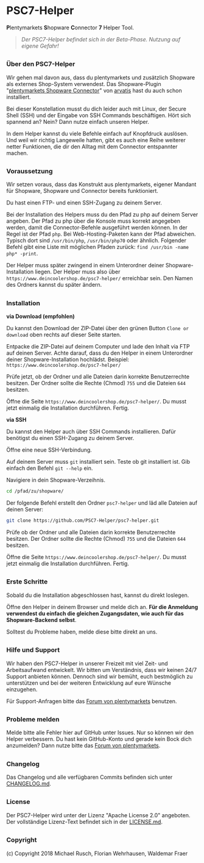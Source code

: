 # PSC7-Helper
**P**lentymarkets **S**hopware **C**onnector **7** Helper Tool.

> *Der PSC7-Helper befindet sich in der Beta-Phase. Nutzung auf eigene Gefahr!*

##

### Über den PSC7-Helper

Wir gehen mal davon aus, dass du plentymarkets und zusätzlich Shopware als externes Shop-System verwendest. Das Shopware-Plugin "[plentymarkets Shopware Connector](https://store.shopware.com/plenty00735f/plentymarkets-shopware-connector.html)" von [arvatis](https://www.arvatis.com/) hast du auch schon installiert.

Bei dieser Konstellation musst du dich leider auch mit Linux, der Secure Shell (SSH) und der Eingabe von SSH Commands beschäftigen. Hört sich spannend an? Nein? Dann nutze einfach unseren Helper.

In dem Helper kannst du viele Befehle einfach auf Knopfdruck auslösen. Und weil wir richtig Langeweile hatten, gibt es auch eine Reihe weiterer netter Funktionen, die dir den Alltag mit dem Connector entspannter machen.

##

### Voraussetzung

Wir setzen voraus, dass das Konstrukt aus plentymarkets, eigener Mandant für Shopware, Shopware und Connector bereits funktioniert.

Du hast einen FTP- und einen SSH-Zugang zu deinem Server.

Bei der Installation des Helpers muss du den Pfad zu php auf deinem Server angeben. Der Pfad zu php über die Konsole muss korrekt angegeben werden, damit die Connector-Befehle ausgeführt werden können. In der Regel ist der Pfad `php`. Bei Web-Hosting-Paketen kann der Pfad abweichen. Typisch dort sind `/usr/bin/php`, `/usr/bin/php70` oder ähnlich. Folgender Befehl gibt eine Liste mit möglichen Pfaden zurück: `find /usr/bin -name php* -print`.

Der Helper muss später zwingend in einem Unterordner deiner Shopware-Installation liegen. Der Helper muss also über `https://www.deincoolershop.de/psc7-helper/` erreichbar sein. Den Namen des Ordners kannst du später ändern.

##

### Installation

**via Download (empfohlen)**

Du kannst den Download der ZIP-Datei über den grünen Button `Clone or download` oben rechts auf dieser Seite starten.

Entpacke die ZIP-Datei auf deinem Computer und lade den Inhalt via FTP auf deinen Server. Achte darauf, dass du den Helper in einem Unterordner deiner Shopware-Installation hochlädst. Beispiel: `https://www.deincoolershop.de/psc7-helper/`

Prüfe jetzt, ob der Ordner und alle Dateien darin korrekte Benutzerrechte besitzen. Der Ordner sollte die Rechte (Chmod) `755` und die Dateien `644` besitzen.

Öffne die Seite `https://www.deincoolershop.de/psc7-helper/`. Du musst jetzt einmalig die Installation durchführen. Fertig.

**via SSH**

Du kannst den Helper auch über SSH Commands installieren. Dafür benötigst du einen SSH-Zugang zu deinem Server.

Öffne eine neue SSH-Verbindung.

Auf deinem Server muss `git` installiert sein. Teste ob git installiert ist. Gib einfach den Befehl `git --help` ein.

Navigiere in dein Shopware-Verzeihnis.

```sh
cd /pfad/zu/shopware/
```

Der folgende Befehl erstellt den Ordner `psc7-helper` und läd alle Dateien auf deinen Server:

```sh
git clone https://github.com/PSC7-Helper/psc7-helper.git
```

Prüfe ob der Ordner und alle Dateien darin korrekte Benutzerrechte besitzen. Der Ordner sollte die Rechte (Chmod) `755` und die Dateien `644` besitzen.

Öffne die Seite `https://www.deincoolershop.de/psc7-helper/`. Du musst jetzt einmalig die Installation durchführen. Fertig.

##

### Erste Schritte

Sobald du die Installation abgeschlossen hast, kannst du direkt loslegen.

Öffne den Helper in deinem Browser und melde dich an. **Für die Anmeldung verwendest du einfach die gleichen Zugangsdaten, wie auch für das Shopware-Backend selbst**.

Solltest du Probleme haben, melde diese bitte direkt an uns.

##

### Hilfe und Support

Wir haben den PSC7-Helper in unserer Freizeit mit viel Zeit- und Arbeitsaufwand entwickelt. Wir bitten um Verständnis, dass wir keinen 24/7 Support anbieten können. Dennoch sind wir bemüht, euch bestmöglich zu unterstützen und bei der weiteren Entwicklung auf eure Wünsche einzugehen.

Für Support-Anfragen bitte das [Forum von plentymarkets](https://forum.plentymarkets.com/t/community-projekt-psc7-helper/) benutzen.

##

### Probleme melden
Melde bitte alle Fehler hier auf GitHub unter Issues. Nur so können wir den Helper verbessern. Du hast kein GitHub-Konto und gerade kein Bock dich anzumelden? Dann nutze bitte das [Forum von plentymarkets](https://forum.plentymarkets.com/t/community-projekt-psc7-helper/). 

##

### Changelog
Das Changelog und alle verfügbaren Commits befinden sich unter [CHANGELOG.md](CHANGELOG.md).

##

### License
Der PSC7-Helper wird unter der Lizenz "Apache License 2.0" angeboten. Der vollständige Lizenz-Text befindet sich in der [LICENSE.md](LICENSE.md).

##

### Copyright
(c) Copyright 2018 Michael Rusch, Florian Wehrhausen, Waldemar Fraer

